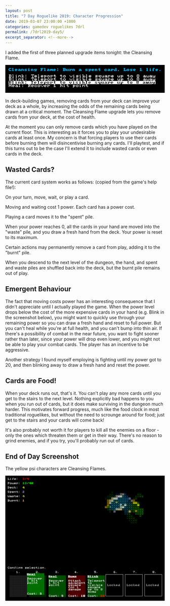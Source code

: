 ```yaml
---
layout: post
title: "7 Day Roguelike 2019: Character Progression"
date: 2019-03-07 23:00:00 +1000
categories: gamedev roguelikes 7drl
permalink: /7drl2019-day5/
excerpt_separator: <!--more-->
---
```


I added the first of three planned upgrade items tonight: the Cleansing Flame.

![progression](/images/7drl2019-day5/progression.png)

In deck-building games, removing cards from your deck can improve your
deck as a whole, by increasing the odds of the remaining cards being drawn
at a critical moment. The Cleansing Flame upgrade lets you remove cards from your deck, at the
cost of health.

<!--more-->

At the moment you can only remove cards which you have played on the current floor.
This is interesting as it forces you to play your undesirable cards at least once.
My concern is that forcing players to use their cards before burning them will
disincentivise burning any cards. I'll playtest, and if this turns out to be the case
I'll extend it to include wasted cards or even cards in the deck.

## Wasted Cards?

The current card system works as follows: (copied from the game's help file!):

On your turn, move, wait, or play a card.

Moving and waiting cost 1 power. Each card has a power cost.

Playing a card moves it to the "spent" pile.

When your power reaches 0, all the cards in your hand are moved into the "waste" pile, and you draw a fresh hand from the deck. Your power is reset to its maximum.

Certain actions may permanently remove a card from play, adding it to the "burnt" pile.

When you descend to the next level of the dungeon, the hand, and spent and waste piles are shuffled back into the deck, but the burnt pile remains out of play.

## Emergent Behaviour

The fact that moving costs power has an interesting consequence that I didn't
appreciate until I actually played the game.  When the power level drops below
the cost of the more expensive cards in your hand (e.g. Blink in the screenshot
below), you might want to quickly use through your remaining power so you can
draw a fresh hand and reset to full power. But you can't heal while you're at
full health, and you can't bump into thin air. If there's a possibility of
combat in the near future, you want to fight sooner rather than later, since
your power will drop even lower, and you might not be able to play your combat
cards. The player has an incentive to be aggressive.

Another strategy I found myself employing is fighting until my power got to 20,
and then blinking away to draw a fresh hand and reset the power.

## Cards are Food!

When your deck runs out, that's it. You can't play any more cards until you get
to the stairs to the next level. Nothing explicitly bad happens to you when
you run out of cards, but it does make surviving in the dungeon much harder.
This motivates forward progress, much like the food clock in most traditional roguelikes,
but without the need to scrounge around for food; just get to the stairs and your cards
will come back!

It's also probably not worth it for players
to kill all the enemies on a floor - only the ones which threaten them or
get in their way. There's no reason to grind enemies, and if you try, you'll
probably run out of cards.

## End of Day Screenshot

The yellow psi characters are Cleansing Flames.

![eod](/images/7drl2019-day5/eod.png)
